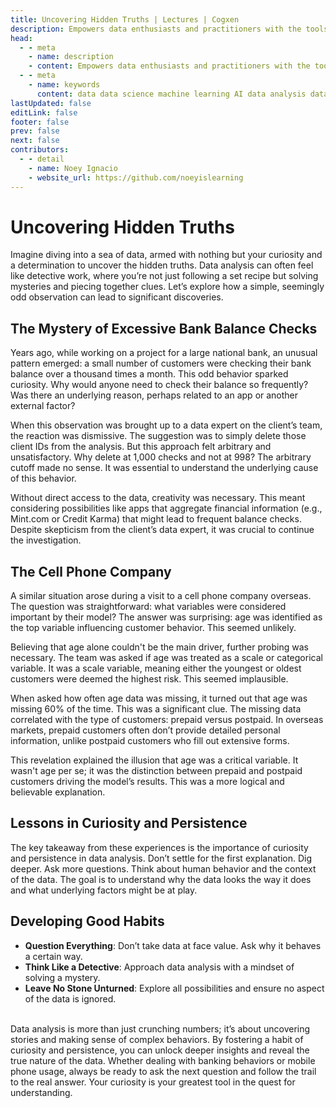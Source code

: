 ```yaml
---
title: Uncovering Hidden Truths | Lectures | Cogxen
description: Empowers data enthusiasts and practitioners with the tools and knowledge to unlock the potential of data.
head:
  - - meta
    - name: description
    - content: Empowers data enthusiasts and practitioners with the tools and knowledge to unlock the potential of data.
  - - meta
    - name: keywords
      content: data data science machine learning AI data analysis data-driven data enthusiasts data practitioners
lastUpdated: false
editLink: false
footer: false
prev: false
next: false
contributors:
  - - detail
    - name: Noey Ignacio
    - website_url: https://github.com/noeyislearning
---
```


# Uncovering Hidden Truths

Imagine diving into a sea of data, armed with nothing but your curiosity and a determination to uncover the hidden truths. Data analysis can often feel like detective work, where you’re not just following a set recipe but solving mysteries and piecing together clues. Let’s explore how a simple, seemingly odd observation can lead to significant discoveries.

## The Mystery of Excessive Bank Balance Checks

Years ago, while working on a project for a large national bank, an unusual pattern emerged: a small number of customers were checking their bank balance over a thousand times a month. This odd behavior sparked curiosity. Why would anyone need to check their balance so frequently? Was there an underlying reason, perhaps related to an app or another external factor?

When this observation was brought up to a data expert on the client’s team, the reaction was dismissive. The suggestion was to simply delete those client IDs from the analysis. But this approach felt arbitrary and unsatisfactory. Why delete at 1,000 checks and not at 998? The arbitrary cutoff made no sense. It was essential to understand the underlying cause of this behavior.

Without direct access to the data, creativity was necessary. This meant considering possibilities like apps that aggregate financial information (e.g., Mint.com or Credit Karma) that might lead to frequent balance checks. Despite skepticism from the client’s data expert, it was crucial to continue the investigation.

## The Cell Phone Company

A similar situation arose during a visit to a cell phone company overseas. The question was straightforward: what variables were considered important by their model? The answer was surprising: age was identified as the top variable influencing customer behavior. This seemed unlikely.

Believing that age alone couldn't be the main driver, further probing was necessary. The team was asked if age was treated as a scale or categorical variable. It was a scale variable, meaning either the youngest or oldest customers were deemed the highest risk. This seemed implausible.

When asked how often age data was missing, it turned out that age was missing 60% of the time. This was a significant clue. The missing data correlated with the type of customers: prepaid versus postpaid. In overseas markets, prepaid customers often don’t provide detailed personal information, unlike postpaid customers who fill out extensive forms.

This revelation explained the illusion that age was a critical variable. It wasn't age per se; it was the distinction between prepaid and postpaid customers driving the model’s results. This was a more logical and believable explanation.

## Lessons in Curiosity and Persistence

The key takeaway from these experiences is the importance of curiosity and persistence in data analysis. Don’t settle for the first explanation. Dig deeper. Ask more questions. Think about human behavior and the context of the data. The goal is to understand why the data looks the way it does and what underlying factors might be at play.

## Developing Good Habits

- **Question Everything**: Don’t take data at face value. Ask why it behaves a certain way.
- **Think Like a Detective**: Approach data analysis with a mindset of solving a mystery.
- **Leave No Stone Unturned**: Explore all possibilities and ensure no aspect of the data is ignored.

<br />
Data analysis is more than just crunching numbers; it’s about uncovering stories and making sense of complex behaviors. By fostering a habit of curiosity and persistence, you can unlock deeper insights and reveal the true nature of the data. Whether dealing with banking behaviors or mobile phone usage, always be ready to ask the next question and follow the trail to the real answer. Your curiosity is your greatest tool in the quest for understanding.
